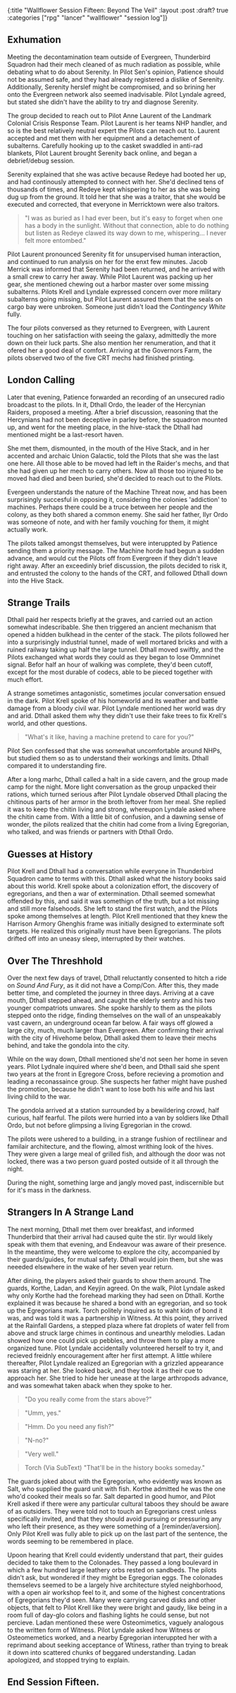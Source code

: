 {:title "Wallflower Session Fifteen: Beyond The Veil"
:layout :post
:draft? true
:categories ["rpg" "lancer" "wallflower" "session log"]}

## Exhumation
Meeting the decontamination team outside of Evergreen, 
Thunderbird Squadron had their mech cleaned of as much radiation as possible, while debating what to do about Serenity.
In Pilot Sen's opinion, Patience should not be assumed safe, and they had already registered a dislike of Serenity.
Additionally, Serenity herslef might be compromised, and so brining her onto the Evergreen network also seemed inadvisable.
Pilot Lyndale agreed, but stated she didn't have the ability to try and diagnose Serenity.

The group decided to reach out to Pilot Anne Laurent of the Landmark Colonial Crisis Response Team. Pilot Laurent is her teams NHP handler, and so is the best relatively neutral expert the Pilots can reach out to.
Laurent accepted and met them with her equipment and a detachement of subalterns. Carefully hooking up to the casket swaddled in anti-rad blankets, Pilot Laurent brought Serenity back online, and began a debrief/debug session.

Serenity explained that she was active because Redeye had booted her up, and had continously attempted to connect with her. She'd declined tens of thousands of times, and Redeye kept whispering to her as she was being dug up from the ground. 
It told her that she was a traitor, that she would be executed and corrected, that everyone in Merricktown were also traitors.

> "I was as buried as I had ever been, but it's easy to forget when one has a body in the sunlight. Without that connection, able to do nothing but listen as Redeye clawed its way down to me, whispering... I never felt more entombed."

Pilot Laurent pronounced Serenity fit for unsupervised human interaction, and continued to run analysis on her for the enxt few minutes.
Jacob Merrick was informed that Serenity had been returned, and he arrived with a small crew to carry her away.
While Pilot Laurent was packing up her gear, she mentioned chewing out a harbor master over some missing subalterns. Pilots Krell and Lyndale expressed concern over more military subalterns going missing, but Pilot Laurent assured them that the seals on cargo bay were unbroken. Someone just didn't load the *Contingency White* fully.

The four pilots conversed as they returned to Evergreen, with Laurent touching on her satisfaction with seeing the galaxy, admittedly the more down on their luck parts. She also mention her renumeration, and that it ofered her a good deal of comfort.  Arriving at the Governors Farm, the pilots observed two of the five CRT mechs had finished printing.

## London Calling
Later that evening, Patience forwarded an recording of an unsecured radio broadcast to the pilots. In it, Dthall Ordo, the leader of the
Hercynian Raiders, proposed a meeting.
After a brief discussion, reasoning that the Hercynians had not been deceptive in parley before, the squadron mounted up, and went for the meeting place, in the hive-stack the Dthall had mentioned might be a last-resort haven.

She met them, dismounted, in the mouth of the Hive Stack, and in her accented and archaic Union Galactic, told the Pilots that she was the last one here. All those able to be moved had left in the Raider's mechs, and that she had given up her mech to carry others. Now all those too injured to be moved had died and been buried, she'd decided to reach out to the Pilots.

Evergeen understands the nature of the Machine Threat now, and has been surprisingly succesful in opposing it, considering the colonies 'addiction' to machines. Perhaps there could be a truce between her people and the colony, as they both shared a common enemy. She said her father, Ilyr Ordo was someone of note, and with her family vouching for them, it might actually work.

The pilots talked amongst themselves, but were interuppted by Patience sending them a priority message. The Machine horde had begun a sudden advance, and would cut the Pilots off from Evergreen if they didn't leave right away.
After an exceedinly brief discussion, the pilots decided to risk it, and entrusted the colony to the hands of the CRT, and followed Dthall down into the Hive Stack.

## Strange Trails
Dthall paid her respects briefly at the graves, and carried out an action somewhat indescribable. She then triggered an ancient mechanism that opened a hidden bulkhead in the center of the stack. The pilots followed her into a surprisingly industrial tunnel, made of well mortared bricks and with a ruined railway taking up half the large tunnel.
Dthall moved swiftly, and the Pilots exchanged what words they could as they began to lose Ommninet signal. Befor half an hour of walking was complete, they'd been cutoff, except for the most durable of codecs, able to be pieced together with much effort.

A strange sometimes antagonistic, sometimes jocular conversation ensued in the dark. Pilot Krell spoke of his homeworld and its weather and battle damage from a bloody civil war. Pilot Lyndale mentioned her world was dry and arid.
 Dthall asked them why they didn't use their fake trees to fix Krell's world, and other questions.

 > "What's it like, having a machine pretend to care for you?"

 Pilot Sen confessed that she was somewhat uncomfortable around NHPs, but studied them so as to understand their workings and limits. Dthall compared it to understanding fire.

 After a long marhc, Dthall called a halt in a side cavern, and the group made camp for the night.
More light conversation as the group unpacked their rations, which turned serious after Pilot Lyndale observed Dthall placing the chitinous parts of her armor in the broth leftover from her meal.
She replied it was to keep the chitin living and strong, whereupon Lyndale asked where the chitin came from.
With a little bit of confusion, and a dawning sense of wonder, the pilots realized that the chitin had come from a living Egregorian,
who talked, and was friends or partners with Dthall Ordo.

## Guesses at History
Pilot Krell and Dthall had a conversation while everyone in Thunderbird Squadron came to terms with this. Dthall asked what the history books said about this world. Krell spoke about a colonization effort, the discovery of egregorians, and then a war of extermination.
Dthall seemed somewhat offended by this, and said it was somethign of the truth, but a lot missing and still more falsehoods.
She left to stand the first watch, and the Pilots spoke among themselves at length.
Pilot Krell mentioned that they knew the Harrison Armory Ghenghis frame was initially designed to exterminate soft targets. 
He realized this originally must have been Egregorians.
The pilots drifted off into an uneasy sleep, interrupted by their watches.

## Over The Threshhold
Over the next few days of travel, Dthall reluctantly consented to hitch a ride on *Sound And Fury*, as it did not have a Comp/Con. After this, they made better time, and completed the journey in three days.
Arriving at a cave mouth, Dthall stepped ahead, and caught the elderly sentry and his two younger compatriots unwares. She spoke harshly to them as the pilots stepped onto the ridge, finding themselves on the wall of an unspeakably vast cavern, an underground ocean far below. A fair ways off glowed a large city, much, much larger than Evergreen. After confirming their arrival with the city of Hivehome below, Dthall asked them to leave their mechs behind, and take the gondola into the city.

While on the way down, Dthall mentioned she'd not seen her home in seven years. Pilot Lydnale inquired where she'd been, and Dthall said she spent two years at the front in Egregore Cross, before recieving a promotion and leading a reconassaince group. She suspects her father might have pushed the promotion, because he didn't want to lose both his wife and his last living child to the war.

The gondola arrived at a station surrounded by a bewildering crowd, half curious, half fearful. The pilots were hurried into a van by soldiers like Dthall Ordo, but not before glimpsing a living Egregorian in the crowd.

The pilots were ushered to a building, in a strange fushion of rectilinear and familair architecture, and the flowing, almost writhing look of the hives. They were given a large meal of grilled fish, and although the door was not locked, there was a two person guard posted outside of it all through the night.

During the night, something large and jangly moved past, indiscernible but for it's mass in the darkness.

## Strangers In A Strange Land
The next morning, Dthall met them over breakfast, and informed Thunderbird that their arrival had caused quite the stir. Ilyr would likely speak with them that evening, and Endeavour was aware of their presence. In the meantime, they were welcome to explore the city, accompanied by their guards/guides, for mutual safety. Dthall would join them, but she was neeeded elsewhere in the wake of her seven year return.

After dining, the players asked their guards to show them around. The guards, Korthe, Ladan, and Keyjin agreed. On the walk, Pilot Lyndale asked why only Korthe had the forehead marking they had seen on Dthall. Korthe explained it was because he shared a bond with an egregorian, and so took up the Egregorians mark. Torch politely inquired as to waht kidn of bond it was, and was told it was a partnership in Witness. At this point, they arrived at the Rainfall Gardens, a stepped plaza where fat droplets of water fell from above and struck large chimes in continous and unearthly melodies. Ladan showed how one could pick up pebbles, and throw them to play a more organized tune. Pilot Lyndale accidentally volunteered herself to try it, and recieved freidnly encouragement after her first attempt.
A little whilere thereafter, Pilot Lyndale realized an Egregorian with a grizzled appearance was staring at her. She looked back, and they took it as their cue to approach her. She tried to hide her unease at the large arthropods advance, and was somewhat taken aback when they spoke to her.

>"Do you really come from the stars above?"

>"Umm, yes."

>"Hmm. Do you need any fish?"

>"N-no?"

>"Very well."

>Torch (Via SubText) "That'll be in the history books someday."

The guards joked about with the Egregorian, who evidently was known as Salt, who supplied the guard unit with fish. Korthe admitted he was the one who'd cooked their meals so far. Salt departed in good humor, and Pilot Krell asked if there were any particular cultural taboos they should be aware of as outsiders. They were told not to touch an Egregorians crest unless specifically invited, and that they should avoid pursuing or pressuring any who left their presence, as they were something of a [reminder/aversion]. Only Pilot Krell was fully able to pick up on the last part of the sentence, the words seeming to be remembered in place.

Upoon hearing that Krell could evidently understand that part, their guides decided to take them to the Colonades. They passed a long boulevard in which a few hundred large leathery orbs rested on sandbeds. The pilots didn't ask, but wondered if they might be Egregorian eggs. The colonades themselevs seemed to be a largely hive architecture styled neighborhood, with a open air workshop feel to it, and some of the highest concentrations of Egregorians they'd seen.
Many were carrying carved disks and other objects, that felt to Pilot Krell like they were bright and gaudy, like being in a room full of day-glo colors and flashing lights he could sense, but not percieve.
Ladan mentioned these were Osteomimetics, vaguely analogous to the written form of Witness. Pilot Lyndale asked how Witness or Osteomemetics worked, and a nearby Egregorian interuppted her with a reprimand about seeking acceptance of Wtiness, rather than trying to break it down into scattered chunks of beggared understanding. Ladan apologized, and stopped trying to explain.

## End Session Fifteen.
